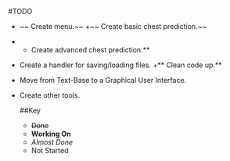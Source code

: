#TODO
+ ~~ Create menu.~~
 +~~ Create basic chest prediction.~~
+ * Create advanced chest prediction.**
+ Create a handler for saving/loading files.
+** Clean code up.**
+ Move from Text-Base to a Graphical User Interface.
+ Create other tools. 

  ##Key

  + ~~Done~~
  + **Working On**
  + *Almost Done*
  +  Not Started






